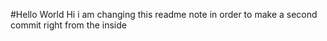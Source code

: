 #Hello World
Hi i am changing this readme note in order to make a second commit right from the inside
